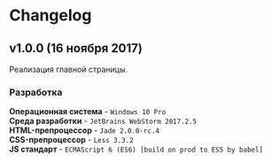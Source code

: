 # Changelog

## v1.0.0 (16 ноября 2017)
Реализация главной страницы.

### Разработка
**Операционная система** - `Windows 10 Pro`  
**Среда разработки** - `JetBrains WebStorm 2017.2.5`  
**HTML-препроцессор** - `Jade 2.0.0-rc.4`  
**CSS-препроцессор** - `Less 3.3.2`  
**JS стандарт** - `ECMAScript 6 (ES6) [build on prod to ES5 by babel]`
